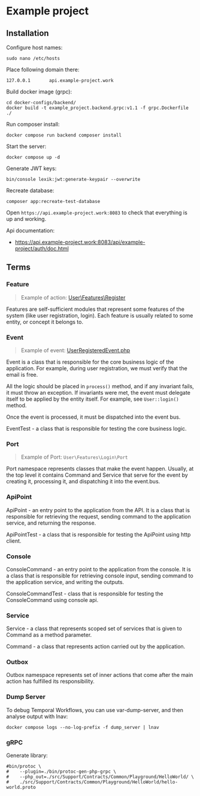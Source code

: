 # Example project

## Installation

Configure host names:

```shell
sudo nano /etc/hosts
```

Place following domain there:

```shell
127.0.0.1       api.example-project.work
```

Build docker image (grpc):

```shell
cd docker-configs/backend/
docker build -t example_project.backend.grpc:v1.1 -f grpc.Dockerfile ./
```

Run composer install:

```shell
docker compose run backend composer install
```

Start the server:

```shell
docker compose up -d
```

Generate JWT keys:

```shell
bin/console lexik:jwt:generate-keypair --overwrite
```

Recreate database:

```shell
composer app:recreate-test-database
```

Open `https://api.example-project.work:8083` to check that everything is up and working.

Api documentation:

- https://api.example-project.work:8083/api/example-project/auth/doc.html

## Terms

### Feature

> Example of action:
> [User\Features\Register](src/EmployeePortal/Authentication/User/Actions/Register)

Features are self-sufficient modules that represent some features of the system (like user registration, login).
Each feature is usually related to some entity, or concept it belongs to.

### Event

> Example of
> event: [UserRegisteredEvent.php](src/EmployeePortal/Authentication/User/Features/Register/UserRegisteredEvent.php)

Event is a class that is responsible for the core business logic of the application.
For example, during user registration, we must verify that the email is free.

All the logic should be placed in `process()` method, and if any invariant fails, it must throw an exception.
If invariants were met, the event must delegate itself to be applied by the entity itself. For example, see
`User::login()` method.

Once the event is processed, it must be dispatched into the event bus.

EventTest - a class that is responsible for testing the core business logic.

### Port

> Example of Port: `User\Features\Login\Port`

Port namespace represents classes that make the event happen.
Usually, at the top level it contains Command and Service that serve for the event by creating it, processing it, and
dispatching it into the event.bus.

### ApiPoint

ApiPoint - an entry point to the application from the API. It is a class that is responsible for retrieving the request,
sending command to the application service, and returning the response.

ApiPointTest - a class that is responsible for testing the ApiPoint using http client.

### Console

ConsoleCommand - an entry point to the application from the console. It is a class that is responsible for retrieving
console input, sending command to the application service, and writing the outputs.

ConsoleCommandTest - class that is responsible for testing the ConsoleCommand using console api.

### Service

Service - a class that represents scoped set of services that is given to Command as a method parameter.

Command - a class that represents action carried out by the application.

### Outbox

Outbox namespace represents set of inner actions that come after the main action has fulfilled its responsibility.

### Dump Server

To debug Temporal Workflows, you can use var-dump-server, and then analyse output with lnav:

```shell
docker compose logs --no-log-prefix -f dump_server | lnav
```

### gRPC

Generate library:

```shell
#bin/protoc \
#    --plugin=./bin/protoc-gen-php-grpc \
#    --php_out=./src/Support/Contracts/Common/Playground/HelloWorld/ \
#    ./src/Support/Contracts/Common/Playground/HelloWorld/hello-world.proto
```
